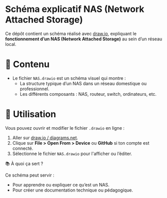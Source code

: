 # Schéma explicatif NAS (Network Attached Storage)
Ce dépôt contient un schéma réalisé avec [draw.io](https://draw.io), expliquant le **fonctionnement d’un NAS (Network Attached Storage)** au sein d’un réseau local.

# 🧠 Contenu
- Le fichier `NAS.drawio` est un schéma visuel qui montre :
  - La structure typique d’un NAS dans un réseau domestique ou professionnel.
  - Les différents composants : NAS, routeur, switch, ordinateurs, etc.

# 🔧 Utilisation

Vous pouvez ouvrir et modifier le fichier `.drawio` en ligne :
1. Aller sur [draw.io / diagrams.net](https://app.diagrams.net/).
2. Clique sur **File > Open From > Device** ou **GitHub** si ton compte est connecté.
3. Sélectionne le fichier `NAS.drawio` pour l'afficher ou l’éditer.

📚 À quoi ça sert ?

Ce schéma peut servir :
- Pour apprendre ou expliquer ce qu’est un NAS.
- Pour créer une documentation technique ou pédagogique.
